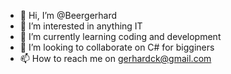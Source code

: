 - 👋 Hi, I’m @Beergerhard
- 👀 I’m interested in anything IT
- 🌱 I’m currently learning coding and development
- 💞️ I’m looking to collaborate on C# for bigginers 
- 📫 How to reach me on gerhardck@gmail.com

<!---
Beergerhard/Beergerhard is a ✨ special ✨ repository because its `README.md` (this file) appears on your GitHub profile.
You can click the Preview link to take a look at your changes.
--->
